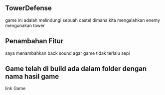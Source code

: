 ## TowerDefense
game ini adalah melindungi sebuah castel dimana kita mengalahkan enemy mengunakan tower
## Penambahan Fitur
saya menambahkan back sound agar game tidak terlalu sepi
## Game telah di build ada dalam folder dengan nama hasil game
link Game 

